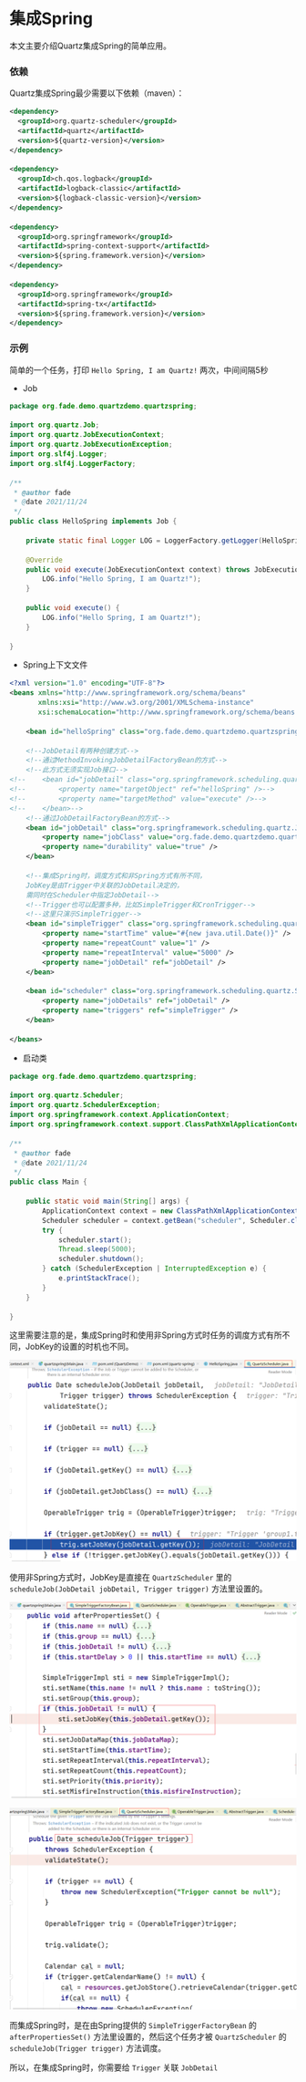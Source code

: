 # 集成Spring

本文主要介绍Quartz集成Spring的简单应用。

### 依赖

Quartz集成Spring最少需要以下依赖（maven）：

```xml
<dependency>
  <groupId>org.quartz-scheduler</groupId>
  <artifactId>quartz</artifactId>
  <version>${quartz-version}</version>
</dependency>

<dependency>
  <groupId>ch.qos.logback</groupId>
  <artifactId>logback-classic</artifactId>
  <version>${logback-classic-version}</version>
</dependency>

<dependency>
  <groupId>org.springframework</groupId>
  <artifactId>spring-context-support</artifactId>
  <version>${spring.framework.version}</version>
</dependency>

<dependency>
  <groupId>org.springframework</groupId>
  <artifactId>spring-tx</artifactId>
  <version>${spring.framework.version}</version>
</dependency>
```

### 示例

简单的一个任务，打印 `Hello Spring, I am Quartz!` 两次，中间间隔5秒

* Job

```java
package org.fade.demo.quartzdemo.quartzspring;

import org.quartz.Job;
import org.quartz.JobExecutionContext;
import org.quartz.JobExecutionException;
import org.slf4j.Logger;
import org.slf4j.LoggerFactory;

/**
 * @author fade
 * @date 2021/11/24
 */
public class HelloSpring implements Job {

    private static final Logger LOG = LoggerFactory.getLogger(HelloSpring.class);

    @Override
    public void execute(JobExecutionContext context) throws JobExecutionException {
        LOG.info("Hello Spring, I am Quartz!");
    }

    public void execute() {
        LOG.info("Hello Spring, I am Quartz!");
    }

}
```

* Spring上下文文件

```xml
<?xml version="1.0" encoding="UTF-8"?>
<beans xmlns="http://www.springframework.org/schema/beans"
       xmlns:xsi="http://www.w3.org/2001/XMLSchema-instance"
       xsi:schemaLocation="http://www.springframework.org/schema/beans http://www.springframework.org/schema/beans/spring-beans.xsd">

    <bean id="helloSpring" class="org.fade.demo.quartzdemo.quartzspring.HelloSpring" />

    <!--JobDetail有两种创建方式-->
    <!--通过MethodInvokingJobDetailFactoryBean的方式-->
    <!--此方式无须实现Job接口-->
<!--    <bean id="jobDetail" class="org.springframework.scheduling.quartz.MethodInvokingJobDetailFactoryBean">-->
<!--        <property name="targetObject" ref="helloSpring" />-->
<!--        <property name="targetMethod" value="execute" />-->
<!--    </bean>-->
    <!--通过JobDetailFactoryBean的方式-->
    <bean id="jobDetail" class="org.springframework.scheduling.quartz.JobDetailFactoryBean">
        <property name="jobClass" value="org.fade.demo.quartzdemo.quartzspring.HelloSpring" />
        <property name="durability" value="true" />
    </bean>

    <!--集成Spring时，调度方式和非Spring方式有所不同，
    JobKey是由Trigger中关联的JobDetail决定的，
    需同时在Scheduler中指定JobDetail-->
    <!--Trigger也可以配置多种，比如SimpleTrigger和CronTrigger-->
    <!--这里只演示SimpleTrigger-->
    <bean id="simpleTrigger" class="org.springframework.scheduling.quartz.SimpleTriggerFactoryBean">
        <property name="startTime" value="#{new java.util.Date()}" />
        <property name="repeatCount" value="1" />
        <property name="repeatInterval" value="5000" />
        <property name="jobDetail" ref="jobDetail" />
    </bean>

    <bean id="scheduler" class="org.springframework.scheduling.quartz.SchedulerFactoryBean">
        <property name="jobDetails" ref="jobDetail" />
        <property name="triggers" ref="simpleTrigger" />
    </bean>

</beans>
```

* 启动类

```java
package org.fade.demo.quartzdemo.quartzspring;

import org.quartz.Scheduler;
import org.quartz.SchedulerException;
import org.springframework.context.ApplicationContext;
import org.springframework.context.support.ClassPathXmlApplicationContext;

/**
 * @author fade
 * @date 2021/11/24
 */
public class Main {

    public static void main(String[] args) {
        ApplicationContext context = new ClassPathXmlApplicationContext("applicationContext.xml");
        Scheduler scheduler = context.getBean("scheduler", Scheduler.class);
        try {
            scheduler.start();
            Thread.sleep(5000);
            scheduler.shutdown();
        } catch (SchedulerException | InterruptedException e) {
            e.printStackTrace();
        }
    }

}
```

这里需要注意的是，集成Spring时和使用非Spring方式时任务的调度方式有所不同，JobKey的设置的时机也不同。

![Snipaste_2021-11-24_15-25-21.png](../img/Snipaste_2021-11-24_15-25-21.png)

使用非Spring方式时，JobKey是直接在 `QuartzScheduler` 里的 `scheduleJob(JobDetail jobDetail, Trigger trigger)` 方法里设置的。

![Snipaste_2021-11-24_15-34-40.png](../img/Snipaste_2021-11-24_15-34-40.png)

![Snipaste_2021-11-24_15-35-50.png](../img/Snipaste_2021-11-24_15-35-50.png)

而集成Spring时，是在由Spring提供的 `SimpleTriggerFactoryBean` 的 `afterPropertiesSet()` 方法里设置的，然后这个任务才被 `QuartzScheduler` 的 `scheduleJob(Trigger trigger)` 方法调度。

所以，在集成Spring时，你需要给 `Trigger` 关联 `JobDetail`

